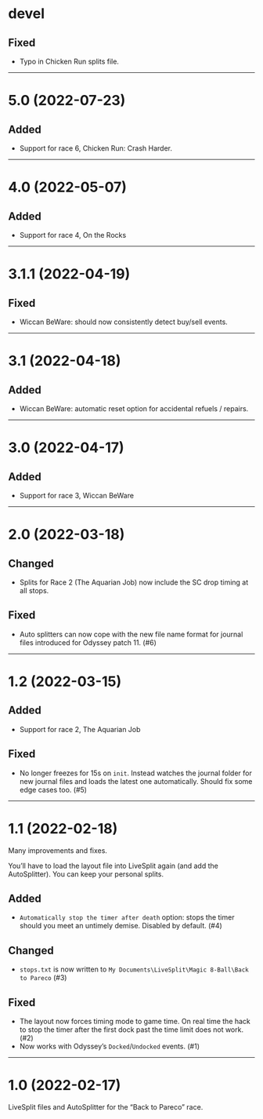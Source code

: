 # devel

## Fixed

* Typo in Chicken Run splits file.

-----

# 5.0 (2022-07-23)

## Added

* Support for race 6, Chicken Run: Crash Harder.

-----

# 4.0 (2022-05-07)

## Added

* Support for race 4, On the Rocks

-----

# 3.1.1 (2022-04-19)

## Fixed

* Wiccan BeWare: should now consistently detect buy/sell events.

-----

# 3.1 (2022-04-18)

## Added

* Wiccan BeWare: automatic reset option for accidental refuels / repairs.

-----

# 3.0 (2022-04-17)

## Added

* Support for race 3, Wiccan BeWare

-----

# 2.0 (2022-03-18)

## Changed

* Splits for Race 2 (The Aquarian Job) now include the SC drop timing at all stops.

## Fixed

* Auto splitters can now cope with the new file name format for journal files introduced for Odyssey patch 11. (#6)

-----

# 1.2 (2022-03-15)

## Added

* Support for race 2, The Aquarian Job

## Fixed

* No longer freezes for 15s on `init`. Instead watches the journal folder for new journal files and loads the latest one automatically. Should fix some edge cases too. (#5)

-----

# 1.1 (2022-02-18)

Many improvements and fixes.

You’ll have to load the layout file into LiveSplit again (and add the
AutoSplitter). You can keep your personal splits.

## Added

* `Automatically stop the timer after death` option: stops the timer should you meet an untimely demise. Disabled by default. (#4)

## Changed

* `stops.txt` is now written to
  `My Documents\LiveSplit\Magic 8-Ball\Back to Pareco` (#3)

## Fixed

* The layout now forces timing mode to game time. On real time the hack to stop the timer after the first dock past the time limit does not work. (#2)
* Now works with Odyssey’s `Docked`/`Undocked` events. (#1)

-----

# 1.0 (2022-02-17)

LiveSplit files and AutoSplitter for the “Back to Pareco” race.
